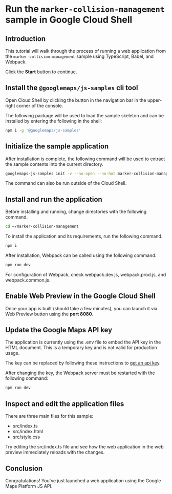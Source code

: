 # Run the `marker-collision-management` sample in Google Cloud Shell

<walkthrough-tutorial-duration duration="10"/>

## Introduction

This tutorial will walk through the process of running a web application from
the `marker-collision-management` sample using TypeScript, Babel, and Webpack.

Click the **Start** button to continue.

## Install the `@googlemaps/js-samples` cli tool

Open Cloud Shell by clicking the
<walkthrough-cloud-shell-icon></walkthrough-cloud-shell-icon> button in the
navigation bar in the upper-right corner of the console.

The following package will be used to load the sample skeleton and can be
installed by entering the following in the shell:

```bash
npm i -g '@googlemaps/js-samples'
```

## Initialize the sample application

After installation is complete, the following command will be used to extract
the sample contents into the current directory.

```bash
googlemaps-js-samples init -v --no-open --no-hot marker-collision-management ~/marker-collision-management
```

The command can also be run outside of the Cloud Shell.

## Install and run the application

Before installing and running, change directories with the following command.

```bash
cd ~/marker-collision-management
```

To install the application and its requirements, run the following command.

```bash
npm i
```

After installation, Webpack can be called using the following command.

```bash
npm run dev
```

For configuration of Webpack, check
<walkthrough-editor-open-file filePath="~/marker-collision-management/webpack.dev.js">webpack.dev.js</walkthrough-editor-open-file>,
<walkthrough-editor-open-file filePath="~/marker-collision-management/webpack.prod.js">webpack.prod.js</walkthrough-editor-open-file>,
and
<walkthrough-editor-open-file filePath="~/marker-collision-management/webpack.common.js">webpack.common.js</walkthrough-editor-open-file>.

## Enable Web Preview in the Google Cloud Shell

Once your app is built (should take a few minutes), you can launch it via
<walkthrough-spotlight-pointer target="cloudshell" spotlightId="devshell-web-preview-button">Web
Preview button</walkthrough-spotlight-pointer> using the **port 8080**.

## Update the Google Maps API key

The application is currently using the
<walkthrough-editor-open-file filePath="~/marker-collision-management/.env">.env</walkthrough-editor-open-file>
file to embed the API key in the HTML document. This is a temporary key and is
not valid for production usage.

The key can be replaced by following these instructions to
[get an api key](https://developers.google.com/maps/documentation/javascript/get-api-key).

After changing the key, the Webpack server must be restarted with the following
command:

```bash
npm run dev
```

## Inspect and edit the application files

There are three main files for this sample:

*   <walkthrough-editor-open-file filePath="~/marker-collision-management/src/index.ts">src/index.ts</walkthrough-editor-open-file>
*   <walkthrough-editor-open-file filePath="~/marker-collision-management/src/index.html">src/index.html</walkthrough-editor-open-file>
*   <walkthrough-editor-open-file filePath="~/marker-collision-management/src/style.css">src/style.css</walkthrough-editor-open-file>

Try editing the <walkthrough-editor-open-file filePath="~/marker-collision-management/src/index.ts">src/index.ts</walkthrough-editor-open-file> file and see how the web application in the web preview immediately reloads with the changes.

## Conclusion

<walkthrough-conclusion-trophy></walkthrough-conclusion-trophy>

Congratulations! You've just launched a web application using the Google Maps
Platform JS API.
